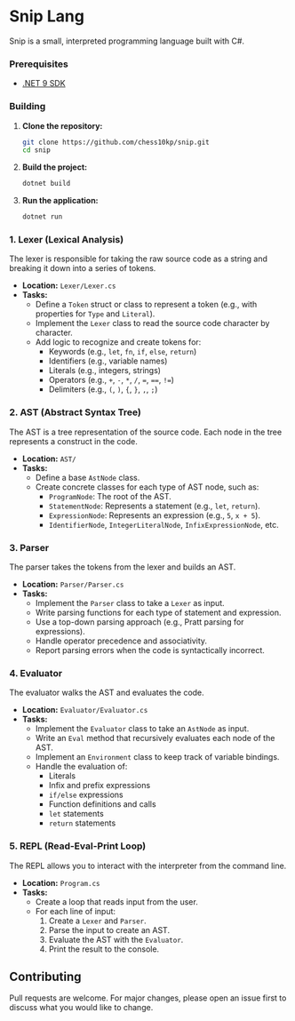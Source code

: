 # Snip Lang

Snip is a small, interpreted programming language built with C#.

### Prerequisites

- [.NET 9 SDK](https://dotnet.microsoft.com/download/dotnet/9.0)

### Building

1. **Clone the repository:**
   ```bash
   git clone https://github.com/chess10kp/snip.git
   cd snip
   ```

2. **Build the project:**
   ```bash
   dotnet build
   ```

3. **Run the application:**
   ```bash
   dotnet run
   ```

### 1. Lexer (Lexical Analysis)

The lexer is responsible for taking the raw source code as a string and breaking it down into a series of tokens.

- **Location:** `Lexer/Lexer.cs`
- **Tasks:**
    - Define a `Token` struct or class to represent a token (e.g., with properties for `Type` and `Literal`).
    - Implement the `Lexer` class to read the source code character by character.
    - Add logic to recognize and create tokens for:
        - Keywords (e.g., `let`, `fn`, `if`, `else`, `return`)
        - Identifiers (e.g., variable names)
        - Literals (e.g., integers, strings)
        - Operators (e.g., `+`, `-`, `*`, `/`, `=`, `==`, `!=`)
        - Delimiters (e.g., `(`, `)`, `{`, `}`, `,`, `;`)

### 2. AST (Abstract Syntax Tree)

The AST is a tree representation of the source code. Each node in the tree represents a construct in the code.

- **Location:** `AST/`
- **Tasks:**
    - Define a base `AstNode` class.
    - Create concrete classes for each type of AST node, such as:
        - `ProgramNode`: The root of the AST.
        - `StatementNode`: Represents a statement (e.g., `let`, `return`).
        - `ExpressionNode`: Represents an expression (e.g., `5`, `x + 5`).
        - `IdentifierNode`, `IntegerLiteralNode`, `InfixExpressionNode`, etc.

### 3. Parser

The parser takes the tokens from the lexer and builds an AST.

- **Location:** `Parser/Parser.cs`
- **Tasks:**
    - Implement the `Parser` class to take a `Lexer` as input.
    - Write parsing functions for each type of statement and expression.
    - Use a top-down parsing approach (e.g., Pratt parsing for expressions).
    - Handle operator precedence and associativity.
    - Report parsing errors when the code is syntactically incorrect.

### 4. Evaluator

The evaluator walks the AST and evaluates the code.

- **Location:** `Evaluator/Evaluator.cs`
- **Tasks:**
    - Implement the `Evaluator` class to take an `AstNode` as input.
    - Write an `Eval` method that recursively evaluates each node of the AST.
    - Implement an `Environment` class to keep track of variable bindings.
    - Handle the evaluation of:
        - Literals
        - Infix and prefix expressions
        - `if/else` expressions
        - Function definitions and calls
        - `let` statements
        - `return` statements

### 5. REPL (Read-Eval-Print Loop)

The REPL allows you to interact with the interpreter from the command line.

- **Location:** `Program.cs`
- **Tasks:**
    - Create a loop that reads input from the user.
    - For each line of input:
        1. Create a `Lexer` and `Parser`.
        2. Parse the input to create an AST.
        3. Evaluate the AST with the `Evaluator`.
        4. Print the result to the console.

## Contributing

Pull requests are welcome. For major changes, please open an issue first to discuss what you would like to change.
